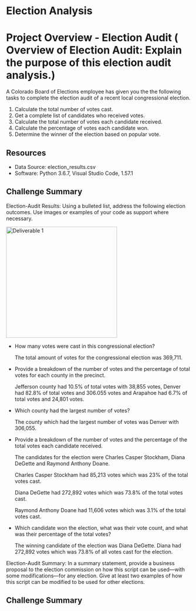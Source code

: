 # Election Analysis

# Project Overview - Election Audit ( Overview of Election Audit: Explain the purpose of this election audit analysis.)
A Colorado Board of Elections employee has given you the the following tasks to complete the election audit of a recent local congressional election.

1.  Calculate the total number of votes cast.
2.  Get a complete list of candidates who received votes.
3.  Calculate the total number of votes each candidate received.
4.  Calculate the percentage of votes each candidate won.
5.  Determine the winner of the election based on popular vote.

## Resources
-  Data Source: election_results.csv
-  Software:  Python 3.6.7, Visual Studio Code, 1.57.1


## Challenge Summary


Election-Audit Results: Using a bulleted list, address the following election outcomes. Use images or examples of your code as support where necessary.

<img width="302" alt="Deliverable 1" src="https://user-images.githubusercontent.com/691355/125178421-93bfd280-e199-11eb-88f0-be6ac5151b31.png">

-  How many votes were cast in this congressional election?
   
   The total amount of votes for the congressional election was 369,711.

-  Provide a breakdown of the number of votes and the percentage of total votes for each county in the precinct.

   Jefferson county had 10.5% of total votes with 38,855 votes, Denver had 82.8% of total votes and 306.055 votes and Arapahoe had 6.7% of total votes and 24,801      votes.

-  Which county had the largest number of votes?

   The county which had the largest number of votes was Denver with 306,055.

-  Provide a breakdown of the number of votes and the percentage of the total votes each candidate received.

   The candidates for the election were Charles Casper Stockham, Diana DeGette and Raymond Anthony Doane.  
   
   Charles Casper Stockham had 85,213 votes which was 23% of the total votes cast.
   
   Diana DeGette had 272,892 votes which was 73.8% of the total votes cast.
   
   Raymond Anthony Doane had 11,606 votes which was 3.1% of the total votes cast.


-  Which candidate won the election, what was their vote count, and what was their percentage of the total votes?
    
   The winning candidate of the election was Diana DeGette.  Diana had 272,892 votes which was 73.8% of all votes cast for the election.

Election-Audit Summary: In a summary statement, provide a business proposal to the election commission on how this script can be used—with some modifications—for any election. Give at least two examples of how this script can be modified to be used for other elections.








## Challenge Summary

